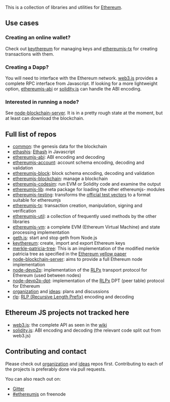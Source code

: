 This is a collection of libraries and utilities for [Ethereum](https://ethereum.org).

## Use cases

### Creating an online wallet?

Check out [keythereum](https://github.com/ethereumjs/keythereum) for managing keys and [ethereumjs-tx](https://github.com/ethereumjs/ethereumjs-tx) for creating transactions with them.

### Creating a Dapp?

You will need to interface with the Ethereum network. [web3.js](https://github.com/ethereumjs/web3.js) provides a complete RPC interface from Javascript. If looking for a more lightweight option, [ethereumjs-abi](https://github.com/axic/ethereumjs-abi) or [solidity.js](https://github.com/ethereumjs/solidity.js) can handle the ABI encoding.

### Interested in running a node?

See [node-blockchain-server](https://github.com/ethereumjs/node-blockchain-server). It is in a pretty rough state at the moment, but at least can download the blockchain.

## Full list of repos

* [common](https://github.com/ethereumjs/common): the genesis data for the blockchain
* [ethashjs](https://github.com/ethereumjs/ethashjs): [Ethash](https://github.com/ethereum/wiki/wiki/Ethash) in Javascript
* [ethereumjs-abi](https://github.com/axic/ethereumjs-abi):  ABI encoding and decoding
* [ethereumjs-account](https://github.com/ethereumjs/ethereumjs-account): account schema encoding, decoding and validation
* [ethereumjs-block](https://github.com/ethereumjs/ethereumjs-block): block schema encoding, decoding and validation
* [ethereumjs-blockchain](https://github.com/ethereumjs/ethereumjs-blockchain): manage a blockchain
* [ethereumjs-codesim](https://github.com/axic/ethereumjs-codesim): run EVM or Solidity code and examine the output
* [ethereumjs-lib](https://github.com/ethereumjs/ethereumjs-lib): meta package for loading the other ethereumjs- modules
* [ethereumjs-testing](https://github.com/ethereumjs/ethereumjs-testing): transforms the [official test vectors](https://github.com/ethereum/tests) to a format suitable for ethereumjs
* [ethereumjs-tx](https://github.com/ethereumjs/ethereumjs-tx): transaction creation, manipulation, signing and verification
* [ethereumjs-util](https://github.com/ethereumjs/ethereumjs-util): a collection of frequently used methods by the other libraries
* [ethereumjs-vm](https://github.com/ethereumjs/ethereumjs-vm): a complete EVM (Ethereum Virtual Machine) and state processing implementation
* [geth.js](https://github.com/ethereumjs/geth.js): start and stop geth from Node.js
* [keythereum](https://github.com/ethereumjs/keythereum): create, import and export Ethereum keys
* [merkle-patricia-tree](https://github.com/ethereumjs/merkle-patricia-tree): This is an implementation of the modified merkle patricia tree as specified in the [Ethereum yellow paper](http://gavwood.com/Paper.pdf)
* [node-blockchain-server](https://github.com/ethereumjs/node-blockchain-server): aims to provide a full Ethereum node implementation
* [node-devp2p](https://github.com/ethereumjs/node-devp2p): implementation of the [RLPx](https://github.com/ethereum/devp2p/blob/master/rlpx.md) transport protocol for Ethereum (used between nodes)
* [node-devp2p-dpt](https://github.com/ethereumjs/node-devp2p-dpt): implementation of the [RLPx](https://github.com/ethereum/devp2p/blob/master/rlpx.md) DPT (peer table) protocol for Ethereum
* [organization](https://github.com/ethereumjs/organization) and [ideas](https://github.com/ethereumjs/ideas): plans and discussions
* [rlp](https://github.com/ethereumjs/rlp): [RLP (Recursive Length Prefix)](https://github.com/ethereum/wiki/wiki/RLP) encoding and decoding


## Ethereum JS projects not tracked here
* [web3.js](https://github.com/ethereum/web3.js): the complete API as seen in the [wiki](https://github.com/ethereum/wiki/blob/master/JSON-RPC.md)
* [solidity.js](https://github.com/ethereum/solidity.js): ABI encoding and decoding (the relevant code split out from web3.js)

## Contributing and contact

Please check out [organization](https://github.com/ethereumjs/organization) and [ideas](https://github.com/ethereumjs/ideas) repos first.  Contributing to each of the projects is preferably done via pull requests.

You can also reach out on:
* [Gitter](https://gitter.im/ethereum/ethereumjs-lib)
* [#ethereumjs](https://webchat.freenode.net/?channels=ethereumjs) on freenode
